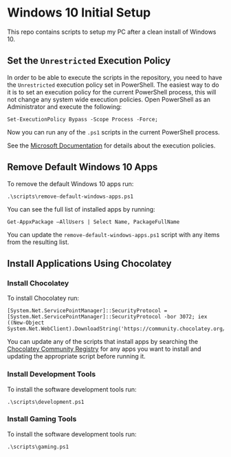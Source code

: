 # Windows 10 Initial Setup

This repo contains scripts to setup my PC after a clean install of Windows 10.

## Set the `Unrestricted` Execution Policy

In order to be able to execute the scripts in the repository, you need to have the `Unrestricted` execution policy set in PowerShell. The easiest way to do it is to set an execution policy for the current PowerShell process, this will not change any system wide execution policies. Open PowerShell as an Administrator and execute the following:

```
Set-ExecutionPolicy Bypass -Scope Process -Force;
```

Now you can run any of the `.ps1` scripts in the current PowerShell process.

See the [Microsoft Documentation](https://docs.microsoft.com/en-us/powershell/module/microsoft.powershell.core/about/about_execution_policies?view=powershell-7.2) for details about the execution policies.

## Remove Default Windows 10 Apps

To remove the default Windows 10 apps run:

```
.\scripts\remove-default-windows-apps.ps1
```

You can see the full list of installed apps by running:

```
Get-AppxPackage –AllUsers | Select Name, PackageFullName
```

You can update the `remove-default-windows-apps.ps1` script with any items from the resulting list.

## Install Applications Using Chocolatey

### Install Chocolatey

To install Chocolatey run:

```
[System.Net.ServicePointManager]::SecurityProtocol = [System.Net.ServicePointManager]::SecurityProtocol -bor 3072; iex ((New-Object System.Net.WebClient).DownloadString('https://community.chocolatey.org/install.ps1'))
```

You can update any of the scripts that install apps by searching the [Chocolatey Community Registry](https://community.chocolatey.org/) for any apps you want to install and updating the appropriate script before running it.

### Install Development Tools

To install the software development tools run:

```
.\scripts\development.ps1
```

### Install Gaming Tools

To install the software development tools run:

```
.\scripts\gaming.ps1
```
